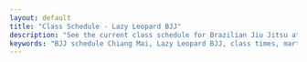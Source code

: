 ```yaml
---
layout: default
title: "Class Schedule - Lazy Leopard BJJ"
description: "See the current class schedule for Brazilian Jiu Jitsu at Lazy Leopard BJJ in Chiang Mai, Thailand."
keywords: "BJJ schedule Chiang Mai, Lazy Leopard BJJ, class times, martial arts Chiang Mai"
---
```


